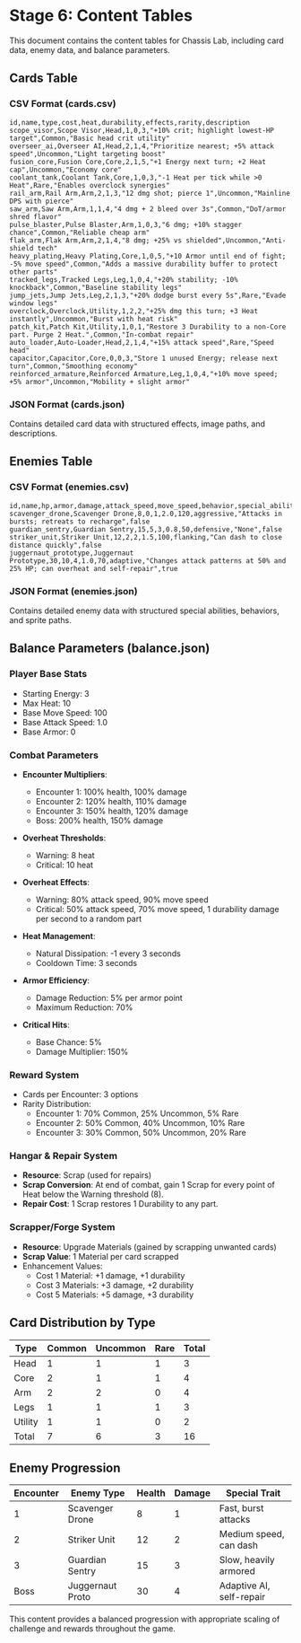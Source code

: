 # Stage 6: Content Tables

This document contains the content tables for Chassis Lab, including card data, enemy data, and balance parameters.

## Cards Table

### CSV Format (cards.csv)
```csv
id,name,type,cost,heat,durability,effects,rarity,description
scope_visor,Scope Visor,Head,1,0,3,"+10% crit; highlight lowest-HP target",Common,"Basic head crit utility"
overseer_ai,Overseer AI,Head,2,1,4,"Prioritize nearest; +5% attack speed",Uncommon,"Light targeting boost"
fusion_core,Fusion Core,Core,2,1,5,"+1 Energy next turn; +2 Heat cap",Uncommon,"Economy core"
coolant_tank,Coolant Tank,Core,1,0,3,"-1 Heat per tick while >0 Heat",Rare,"Enables overclock synergies"
rail_arm,Rail Arm,Arm,2,1,3,"12 dmg shot; pierce 1",Uncommon,"Mainline DPS with pierce"
saw_arm,Saw Arm,Arm,1,1,4,"4 dmg + 2 bleed over 3s",Common,"DoT/armor shred flavor"
pulse_blaster,Pulse Blaster,Arm,1,0,3,"6 dmg; +10% stagger chance",Common,"Reliable cheap arm"
flak_arm,Flak Arm,Arm,2,1,4,"8 dmg; +25% vs shielded",Uncommon,"Anti-shield tech"
heavy_plating,Heavy Plating,Core,1,0,5,"+10 Armor until end of fight; -5% move speed",Common,"Adds a massive durability buffer to protect other parts"
tracked_legs,Tracked Legs,Leg,1,0,4,"+20% stability; -10% knockback",Common,"Baseline stability legs"
jump_jets,Jump Jets,Leg,2,1,3,"+20% dodge burst every 5s",Rare,"Evade window legs"
overclock,Overclock,Utility,1,2,2,"+25% dmg this turn; +3 Heat instantly",Uncommon,"Burst with heat risk"
patch_kit,Patch Kit,Utility,1,0,1,"Restore 3 Durability to a non-Core part. Purge 2 Heat.",Common,"In-combat repair"
auto_loader,Auto-Loader,Head,2,1,4,"+15% attack speed",Rare,"Speed head"
capacitor,Capacitor,Core,0,0,3,"Store 1 unused Energy; release next turn",Common,"Smoothing economy"
reinforced_armature,Reinforced Armature,Leg,1,0,4,"+10% move speed; +5% armor",Uncommon,"Mobility + slight armor"
```

### JSON Format (cards.json)
Contains detailed card data with structured effects, image paths, and descriptions.

## Enemies Table

### CSV Format (enemies.csv)
```csv
id,name,hp,armor,damage,attack_speed,move_speed,behavior,special_abilities,is_boss
scavenger_drone,Scavenger Drone,8,0,1,2.0,120,aggressive,"Attacks in bursts; retreats to recharge",false
guardian_sentry,Guardian Sentry,15,5,3,0.8,50,defensive,"None",false
striker_unit,Striker Unit,12,2,2,1.5,100,flanking,"Can dash to close distance quickly",false
juggernaut_prototype,Juggernaut Prototype,30,10,4,1.0,70,adaptive,"Changes attack patterns at 50% and 25% HP; can overheat and self-repair",true
```

### JSON Format (enemies.json)
Contains detailed enemy data with structured special abilities, behaviors, and sprite paths.

## Balance Parameters (balance.json)

### Player Base Stats
- Starting Energy: 3
- Max Heat: 10
- Base Move Speed: 100
- Base Attack Speed: 1.0
- Base Armor: 0

### Combat Parameters
- **Encounter Multipliers**:
  - Encounter 1: 100% health, 100% damage
  - Encounter 2: 120% health, 110% damage
  - Encounter 3: 150% health, 120% damage
  - Boss: 200% health, 150% damage

- **Overheat Thresholds**:
  - Warning: 8 heat
  - Critical: 10 heat

- **Overheat Effects**:
  - Warning: 80% attack speed, 90% move speed
  - Critical: 50% attack speed, 70% move speed, 1 durability damage per second to a random part

- **Heat Management**:
  - Natural Dissipation: -1 every 3 seconds
  - Cooldown Time: 3 seconds

- **Armor Efficiency**:
  - Damage Reduction: 5% per armor point
  - Maximum Reduction: 70%

- **Critical Hits**:
  - Base Chance: 5%
  - Damage Multiplier: 150%

### Reward System
- Cards per Encounter: 3 options
- Rarity Distribution:
  - Encounter 1: 70% Common, 25% Uncommon, 5% Rare
  - Encounter 2: 50% Common, 40% Uncommon, 10% Rare
  - Encounter 3: 30% Common, 50% Uncommon, 20% Rare

### Hangar & Repair System
- **Resource**: Scrap (used for repairs)
- **Scrap Conversion**: At end of combat, gain 1 Scrap for every point of Heat below the Warning threshold (8).
- **Repair Cost**: 1 Scrap restores 1 Durability to any part.

### Scrapper/Forge System
- **Resource**: Upgrade Materials (gained by scrapping unwanted cards)
- **Scrap Value**: 1 Material per card scrapped
- Enhancement Values:
  - Cost 1 Material: +1 damage, +1 durability
  - Cost 3 Materials: +3 damage, +2 durability
  - Cost 5 Materials: +5 damage, +3 durability

## Card Distribution by Type

| Type    | Common | Uncommon | Rare | Total |
|---------|--------|----------|------|-------|
| Head    | 1      | 1        | 1    | 3     |
| Core    | 2      | 1        | 1    | 4     |
| Arm     | 2      | 2        | 0    | 4     |
| Legs    | 1      | 1        | 1    | 3     |
| Utility | 1      | 1        | 0    | 2     |
| Total   | 7      | 6        | 3    | 16    |

## Enemy Progression

| Encounter | Enemy Type        | Health | Damage | Special Trait                   |
|-----------|-------------------|--------|--------|--------------------------------|
| 1         | Scavenger Drone   | 8      | 1      | Fast, burst attacks            |
| 2         | Striker Unit      | 12     | 2      | Medium speed, can dash         |
| 3         | Guardian Sentry   | 15     | 3      | Slow, heavily armored          |
| Boss      | Juggernaut Proto  | 30     | 4      | Adaptive AI, self-repair       |

This content provides a balanced progression with appropriate scaling of challenge and rewards throughout the game.
